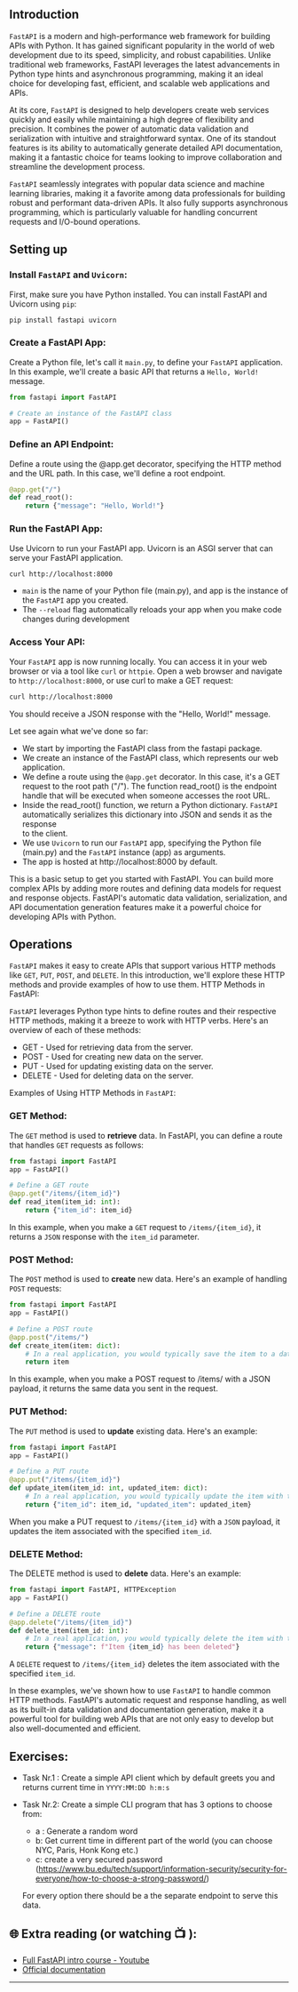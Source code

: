 ## Introduction
`FastAPI` is a modern and high-performance web framework for building APIs with Python. It has gained significant popularity in the world of web development due to its speed, simplicity, and robust capabilities. Unlike traditional web frameworks, FastAPI leverages the latest advancements in Python type hints and asynchronous programming, making it an ideal choice for developing fast, efficient, and scalable web applications and APIs.

At its core, `FastAPI` is designed to help developers create web services quickly and easily while maintaining a high degree of flexibility and precision. It combines the power of automatic data validation and serialization with intuitive and straightforward syntax. One of its standout features is its ability to automatically generate detailed API documentation, making it a fantastic choice for teams looking to improve collaboration and streamline the development process.

`FastAPI` seamlessly integrates with popular data science and machine learning libraries, making it a favorite among data professionals for building robust and performant data-driven APIs. It also fully supports asynchronous programming, which is particularly valuable for handling concurrent requests and I/O-bound operations.

## Setting up
 
### Install `FastAPI` and `Uvicorn`:
First, make sure you have Python installed. You can install FastAPI and Uvicorn using `pip`:

```bash
pip install fastapi uvicorn

```

### Create a FastAPI App:
Create a Python file, let's call it `main.py`, to define your `FastAPI` application. In this example, we'll create a basic API that returns a `Hello, World!` message.

```python
from fastapi import FastAPI

# Create an instance of the FastAPI class
app = FastAPI()

```

### Define an API Endpoint:

Define a route using the @app.get decorator, specifying the HTTP method and the URL path. In this case, we'll define a root endpoint.

```python
@app.get("/")
def read_root():
    return {"message": "Hello, World!"}

```
### Run the FastAPI App:
Use Uvicorn to run your FastAPI app. Uvicorn is an ASGI server that can serve your FastAPI application.

```bash
curl http://localhost:8000

```
- `main` is the name of your Python file (main.py), and app is the instance of the `FastAPI` app you created.
- The `--reload` flag automatically reloads your app when you make code changes during development

### Access Your API:
Your `FastAPI` app is now running locally. You can access it in your web browser or via a tool like `curl` or `httpie`. Open a web browser and navigate to `http://localhost:8000`, or use curl to make a GET request:

```bash
curl http://localhost:8000
```
You should receive a JSON response with the "Hello, World!" message.

Let see again what we've done so far: 

- We start by importing the FastAPI class from the fastapi package.
- We create an instance of the FastAPI class, which represents our web application.
- We define a route using the `@app.get` decorator. In this case, it's a GET request to the root path ("/"). The function read_root() is the endpoint    
  handle that will be executed when someone accesses the root URL.
- Inside the read_root() function, we return a Python dictionary. `FastAPI` automatically serializes this dictionary into JSON and sends it as the response   
  to the client.
- We use `Uvicorn` to run our `FastAPI` app, specifying the Python file (main.py) and the `FastAPI` instance (app) as arguments.
- The app is hosted at http://localhost:8000 by default.

This is a basic setup to get you started with FastAPI. You can build more complex APIs by adding more routes and defining data models for request and response objects. FastAPI's automatic data validation, serialization, and API documentation generation features make it a powerful choice for developing APIs with Python.

## Operations 

`FastAPI` makes it easy to create APIs that support various HTTP methods like `GET`, `PUT`, `POST`, and `DELETE`. In this introduction, we'll explore these HTTP methods and provide examples of how to use them. HTTP Methods in FastAPI:

`FastAPI` leverages Python type hints to define routes and their respective HTTP methods, making it a breeze to work with HTTP verbs. Here's an overview of each of these methods:

- GET - Used for retrieving data from the server.
- POST - Used for creating new data on the server.
- PUT - Used for updating existing data on the server.
- DELETE - Used for deleting data on the server.

Examples of Using HTTP Methods in `FastAPI`:

### GET Method:

The `GET` method is used to **retrieve** data. In FastAPI, you can define a route that handles `GET` requests as follows:

```python
from fastapi import FastAPI
app = FastAPI()

# Define a GET route
@app.get("/items/{item_id}")
def read_item(item_id: int):
    return {"item_id": item_id}
```

In this example, when you make a `GET` request to `/items/{item_id}`, it returns a `JSON` response with the `item_id` parameter.

### POST Method:

The `POST` method is used to **create** new data. Here's an example of handling `POST` requests:

```python
from fastapi import FastAPI
app = FastAPI()

# Define a POST route
@app.post("/items/")
def create_item(item: dict):
    # In a real application, you would typically save the item to a database.
    return item
```

In this example, when you make a POST request to /items/ with a JSON payload, it returns the same data you sent in the request.

### PUT Method:

The `PUT` method is used to **update** existing data. Here's an example:

```python
from fastapi import FastAPI
app = FastAPI()

# Define a PUT route
@app.put("/items/{item_id}")
def update_item(item_id: int, updated_item: dict):
    # In a real application, you would typically update the item with the given item_id in a database.
    return {"item_id": item_id, "updated_item": updated_item}
```

When you make a PUT request to `/items/{item_id}` with a `JSON` payload, it updates the item associated with the specified `item_id`.

### DELETE Method:

The DELETE method is used to **delete** data. Here's an example:

```python
from fastapi import FastAPI, HTTPException
app = FastAPI()

# Define a DELETE route
@app.delete("/items/{item_id}")
def delete_item(item_id: int):
    # In a real application, you would typically delete the item with the given item_id from a database.
    return {"message": f"Item {item_id} has been deleted"}
```

A `DELETE` request to `/items/{item_id}` deletes the item associated with the specified `item_id`.

In these examples, we've shown how to use `FastAPI` to handle common HTTP methods. FastAPI's automatic request and response handling, as well as its built-in data validation and documentation generation, make it a powerful tool for building web APIs that are not only easy to develop but also well-documented and efficient.

## Exercises: 

* Task Nr.1 :
  Create a simple API client which by default greets you and returns current time in `YYYY:MM:DD h:m:s` 

* Task Nr.2:
  Create a simple CLI program that has 3 options to choose from: 
  - a : Generate a random word 
  - b: Get current time in different part of the world (you can choose NYC, Paris, Honk Kong etc.)
  - c: create a very secured password (https://www.bu.edu/tech/support/information-security/security-for-everyone/how-to-choose-a-strong-password/)
  
  For every option there should be a the separate endpoint to serve this data.


## 🌐  Extra reading (or watching 📺 ):

* [Full FastAPI intro course - Youtube](https://www.youtube.com/watch?v=tLKKmouUams)
* [Official documentation](https://fastapi.tiangolo.com/)
***